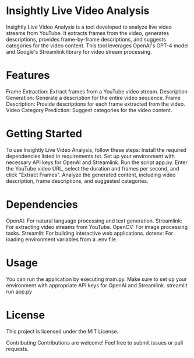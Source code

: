 # Insightly Live Video Analysis
Insightly Live Video Analysis is a tool developed to analyze live video streams from YouTube. It extracts frames from the video, generates descriptions, provides frame-by-frame descriptions, and suggests categories for the video content. This tool leverages OpenAI's GPT-4 model and Google's Streamlink library for video stream processing.

# Features
Frame Extraction: Extract frames from a YouTube video stream.
Description Generation: Generate a description for the entire video sequence.
Frame Description: Provide descriptions for each frame extracted from the video.
Video Category Prediction: Suggest categories for the video content.

# Getting Started
To use Insightly Live Video Analysis, follow these steps:
Install the required dependencies listed in requirements.txt.
Set up your environment with necessary API keys for OpenAI and Streamlink.
Run the script app.py.
Enter the YouTube video URL, select the duration and frames per second, and click "Extract Frames".
Analyze the generated content, including video description, frame descriptions, and suggested categories.

# Dependencies
OpenAI: For natural language processing and text generation.
Streamlink: For extracting video streams from YouTube.
OpenCV: For image processing tasks.
Streamlit: For building interactive web applications.
dotenv: For loading environment variables from a .env file.

# Usage
You can run the application by executing main.py. Make sure to set up your environment with appropriate API keys for OpenAI and Streamlink.
streamlit run app.py

# License
This project is licensed under the MIT License.

Contributing
Contributions are welcome! Feel free to submit issues or pull requests.
